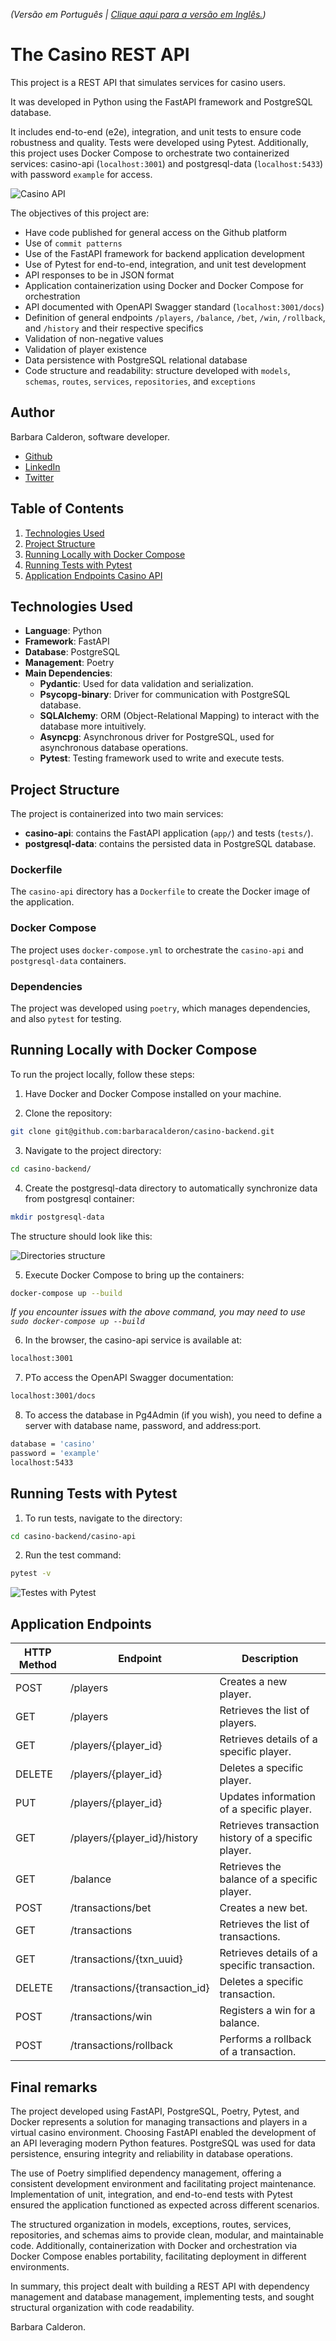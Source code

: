 _(Versão em Português | [Clique aqui para a versão em Inglês.](https://github.com/barbaracalderon/casino-backend/blob/main/README-en.md))_

# The Casino REST API

This project is a REST API that simulates services for casino users.

It was developed in Python using the FastAPI framework and PostgreSQL database.

It includes end-to-end (e2e), integration, and unit tests to ensure code robustness and quality. Tests were developed using Pytest. Additionally, this project uses Docker Compose to orchestrate two containerized services: casino-api (`localhost:3001`) and postgresql-data (`localhost:5433`) with password `example` for access.

![Casino API](casino-api.png)

The objectives of this project are:

- Have code published for general access on the Github platform
- Use of `commit patterns`
- Use of the FastAPI framework for backend application development
- Use of Pytest for end-to-end, integration, and unit test development
- API responses to be in JSON format
- Application containerization using Docker and Docker Compose for orchestration
- API documented with OpenAPI Swagger standard (`localhost:3001/docs`)
- Definition of general endpoints `/players`, `/balance`, `/bet`, `/win`, `/rollback`, and `/history` and their respective specifics
- Validation of non-negative values
- Validation of player existence
- Data persistence with PostgreSQL relational database
- Code structure and readability: structure developed with `models`, `schemas`, `routes`, `services`, `repositories`, and `exceptions`

## Author
Barbara Calderon, software developer.

- [Github](https://www.github.com/barbaracalderon)
- [LinkedIn](https://www.linkedin.com/in/barbaracalderondev)
- [Twitter](https://www.x.com/bederoni)

## Table of Contents
1. [Technologies Used](#technologies-used)
2. [Project Structure](#project-structure)
3. [Running Locally with Docker Compose](#running-locally-with-docker-compose)
4. [Running Tests with Pytest](#running-tests-with-pytest)
5. [Application Endpoints Casino API](#application-endpoints-casino-api)

## Technologies Used

- **Language**: Python
- **Framework**: FastAPI
- **Database**: PostgreSQL
- **Management**: Poetry
- **Main Dependencies**:
    - **Pydantic**: Used for data validation and serialization.
    - **Psycopg-binary**: Driver for communication with PostgreSQL database.
    - **SQLAlchemy**: ORM (Object-Relational Mapping) to interact with the database more intuitively.
    - **Asyncpg**: Asynchronous driver for PostgreSQL, used for asynchronous database operations.
    - **Pytest**: Testing framework used to write and execute tests.

## Project Structure

The project is containerized into two main services:
- **casino-api**: contains the FastAPI application (`app/`) and tests (`tests/`).
- **postgresql-data**: contains the persisted data in PostgreSQL database.

### Dockerfile
The `casino-api` directory has a `Dockerfile` to create the Docker image of the application.

### Docker Compose
The project uses `docker-compose.yml` to orchestrate the `casino-api` and `postgresql-data` containers.

### Dependencies
The project was developed using `poetry`, which manages dependencies, and also `pytest` for testing.

## Running Locally with Docker Compose

To run the project locally, follow these steps:

1. Have Docker and Docker Compose installed on your machine.

2. Clone the repository:

```bash
git clone git@github.com:barbaracalderon/casino-backend.git
```

3. Navigate to the project directory:

```bash
cd casino-backend/
```

4. Create the postgresql-data directory to automatically synchronize data from postgresql container:

 ```bash
 mkdir postgresql-data
 ```

The structure should look like this:

![Directories structure](structure.png)

5. Execute Docker Compose to bring up the containers:

```bash
docker-compose up --build
```

_If you encounter issues with the above command, you may need to use `sudo docker-compose up --build`_

6. In the browser, the casino-api service is available at:

```bash
localhost:3001
```

7. PTo access the OpenAPI Swagger documentation:

```bash
localhost:3001/docs
```

8. To access the database in Pg4Admin (if you wish), you need to define a server with database name, password, and address:port.

```bash
database = 'casino'
password = 'example'
localhost:5433
```

## Running Tests with Pytest

1. To run tests, navigate to the directory:

```bash
cd casino-backend/casino-api
```

2. Run the test command:

```bash
pytest -v
```

![Testes with Pytest](tests.png)


## Application Endpoints


| HTTP Method | Endpoint                    | Description                                                  |
|-------------|-----------------------------|--------------------------------------------------------------|
| POST        | /players                    | Creates a new player.                                         |
| GET         | /players                    | Retrieves the list of players.                                |
| GET         | /players/{player_id}        | Retrieves details of a specific player.                       |
| DELETE      | /players/{player_id}        | Deletes a specific player.                                    |
| PUT         | /players/{player_id}        | Updates information of a specific player.                     |
| GET         | /players/{player_id}/history | Retrieves transaction history of a specific player.          |
| GET         | /balance                    | Retrieves the balance of a specific player.                   |
| POST        | /transactions/bet           | Creates a new bet.                                            |
| GET         | /transactions               | Retrieves the list of transactions.                           |
| GET         | /transactions/{txn_uuid}    | Retrieves details of a specific transaction.                  |
| DELETE      | /transactions/{transaction_id} | Deletes a specific transaction.                            |
| POST        | /transactions/win           | Registers a win for a balance.                                |
| POST        | /transactions/rollback      | Performs a rollback of a transaction.                         |



## Final remarks

The project developed using FastAPI, PostgreSQL, Poetry, Pytest, and Docker represents a solution for managing transactions and players in a virtual casino environment. Choosing FastAPI enabled the development of an API leveraging modern Python features. PostgreSQL was used for data persistence, ensuring integrity and reliability in database operations.

The use of Poetry simplified dependency management, offering a consistent development environment and facilitating project maintenance. Implementation of unit, integration, and end-to-end tests with Pytest ensured the application functioned as expected across different scenarios.

The structured organization in models, exceptions, routes, services, repositories, and schemas aims to provide clean, modular, and maintainable code. Additionally, containerization with Docker and orchestration via Docker Compose enables portability, facilitating deployment in different environments.

In summary, this project dealt with building a REST API with dependency management and database management, implementing tests, and sought structural organization with code readability.

Barbara Calderon.
